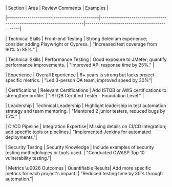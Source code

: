 | Section | Area | Review Comments | Examples |

|----------------------|----------------------|----------------------------------------------------------------------|----------------------------------------------|

| Technical Skills | Front-end Testing | Strong Selenium experience; consider adding Playwright or Cypress. | "Increased test coverage from 60% to 85%." |

| Technical Skills | Performance Testing | Good exposure to JMeter; quantify performance improvements. | "Improved API response time by 25%." |

| Experience | Overall Experience | 8+ years is strong but lacks project-specific metrics. | "Led 3-person QA team, improved speed by 30%"|

| Certifications | Relevant Certifications | Add ISTQB or AWS certifications to strengthen profile. | "ISTQB Certified Tester - Foundation Level." |

| Leadership | Technical Leadership | Highlight leadership in test automation strategy and team mentoring. | "Mentored 2 junior testers, reduced bugs by 15%." |

| CI/CD Pipeline | Integration Expertise| Missing details on CI/CD integration; add specific tools or pipelines.| "Implemented Jenkins for automated deployments."|

| Security Testing | Security Knowledge | Include examples of security testing methodologies or tools used. | "Conducted OWASP Top 10 vulnerability testing."|

| Metrics \u0026 Outcomes | Quantifiable Results| Add more specific metrics for each project's impact. | "Reduced testing time by 30% through automation."|
